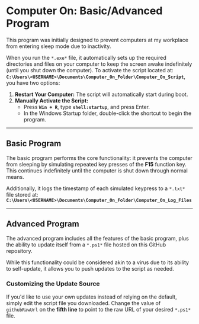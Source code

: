 # Computer On: Basic/Advanced Program

This program was initially designed to prevent computers at my workplace from entering sleep mode due to inactivity.

When you run the `*.exe*` file, it automatically sets up the required directories and files on your computer to keep the screen awake indefinitely (until you shut down the computer). To activate the script located at:  
**`C:\Users\<USERNAME>\Documents\Computer_On_Folder\Computer_On_Script`**, you have two options:

1. **Restart Your Computer:** The script will automatically start during boot.
2. **Manually Activate the Script:**  
   - Press **`Win + R`**, type **`shell:startup`**, and press Enter.
   - In the Windows Startup folder, double-click the shortcut to begin the program.

---

## Basic Program

The basic program performs the core functionality: it prevents the computer from sleeping by simulating repeated key presses of the **F15** function key. This continues indefinitely until the computer is shut down through normal means.

Additionally, it logs the timestamp of each simulated keypress to a `*.txt*` file stored at:  
**`C:\Users\<USERNAME>\Documents\Computer_On_Folder\Computer_On_Log_Files`**

---

## Advanced Program

The advanced program includes all the features of the basic program, plus the ability to update itself from a `*.ps1*` file hosted on this GitHub repository.

While this functionality could be considered akin to a virus due to its ability to self-update, it allows you to push updates to the script as needed.

### Customizing the Update Source
If you'd like to use your own updates instead of relying on the default, simply edit the script file you downloaded. Change the value of `githubRawUrl` on the **fifth line** to point to the raw URL of your desired `*.ps1*` file.



